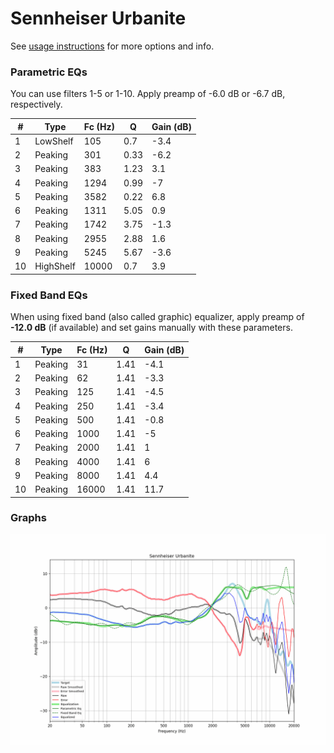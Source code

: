 # Sennheiser Urbanite
See [usage instructions](https://github.com/jaakkopasanen/AutoEq#usage) for more options and info.

### Parametric EQs
You can use filters 1-5 or 1-10. Apply preamp of -6.0 dB or -6.7 dB, respectively.

|   # | Type      |   Fc (Hz) |    Q |   Gain (dB) |
|-----|-----------|-----------|------|-------------|
|   1 | LowShelf  |       105 | 0.7  |        -3.4 |
|   2 | Peaking   |       301 | 0.33 |        -6.2 |
|   3 | Peaking   |       383 | 1.23 |         3.1 |
|   4 | Peaking   |      1294 | 0.99 |        -7   |
|   5 | Peaking   |      3582 | 0.22 |         6.8 |
|   6 | Peaking   |      1311 | 5.05 |         0.9 |
|   7 | Peaking   |      1742 | 3.75 |        -1.3 |
|   8 | Peaking   |      2955 | 2.88 |         1.6 |
|   9 | Peaking   |      5245 | 5.67 |        -3.6 |
|  10 | HighShelf |     10000 | 0.7  |         3.9 |

### Fixed Band EQs
When using fixed band (also called graphic) equalizer, apply preamp of **-12.0 dB** (if available) and set gains manually with these parameters.

|   # | Type    |   Fc (Hz) |    Q |   Gain (dB) |
|-----|---------|-----------|------|-------------|
|   1 | Peaking |        31 | 1.41 |        -4.1 |
|   2 | Peaking |        62 | 1.41 |        -3.3 |
|   3 | Peaking |       125 | 1.41 |        -4.5 |
|   4 | Peaking |       250 | 1.41 |        -3.4 |
|   5 | Peaking |       500 | 1.41 |        -0.8 |
|   6 | Peaking |      1000 | 1.41 |        -5   |
|   7 | Peaking |      2000 | 1.41 |         1   |
|   8 | Peaking |      4000 | 1.41 |         6   |
|   9 | Peaking |      8000 | 1.41 |         4.4 |
|  10 | Peaking |     16000 | 1.41 |        11.7 |

### Graphs
![](./Sennheiser%20Urbanite.png)
